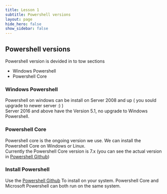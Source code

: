 ```yaml
---
title: Lesson 1
subtitle: Powershell versions
layout: page
hide_hero: false
show_sidebar: false
---
```

## Powershell versions
Powershell version is devided in to tow sections
* Windows Powershell
* Powershell Core

### Windows Powershell
Powershell on windows can be install on Server 2008 and up ( you sould upgrade to newer server :) )\
Server 2016 and above have the Version 5.1, no upgrade to Windows Powershell.

### Powershell Core
Powershell core is the ongoing version we use.
We can install the Powershell Core on Windows or Linux.\
Currently the Powershell Core version is 7.x (you can see the actual version in [Powershell Github](https://github.com/PowerShell/PowerShell))

### Install Powershell
Use the [Powershell Github](https://github.com/PowerShell/PowerShell) To install on your system.
Powershell Core and Microsoft Powershell can both run on the same system.

